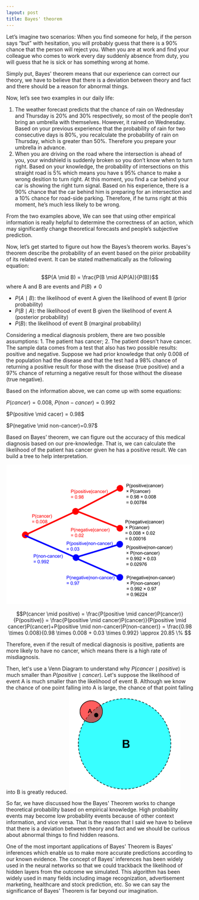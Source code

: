 ```yaml
---
layout: post
title: Bayes' theorem
---
```


Let’s imagine two scenarios: When you find someone for help, if the person says “but” with hesitation, you will probably guess that there is a 90% chance that the person will reject you. When you are at work and find your colleague who comes to work every day suddenly absence from duty, you will guess that he is sick or has something wrong at home. 

Simply put, Bayes' theorem means that our experience can correct our theory, we have to believe that there is a deviation between theory and fact and there should be a reason for abnormal things.

Now, let’s see two examples in our daily life:
1. The weather forecast predicts that the chance of rain on Wednesday and Thursday is 20% and 30% respectively, so most of the people don’t bring an umbrella with themselves. However, it rained on Wednesday. Based on your previous experience that the probability of rain for two consecutive days is 80%, you recalculate the probability of rain on Thursday, which is greater than 50%. Therefore you prepare your umbrella in advance.
2. When you are driving on the road where the intersection is ahead of you, your windshield is suddenly broken so you don’t know when to turn right. Based on your knowledge, the probability of intersections on this straight road is 5% which means you have s 95% chance to make a wrong desition to turn right. At this moment, you find a car behind your car is showing the right turn signal. Based on his experience, there is a 90% chance that the car behind him is preparing for an intersection and a 10% chance for road-side parking. Therefore, if he turns right at this moment, he’s much less likely to be wrong.

From the two examples above, We can see that using other empirical information is really helpful to determine the correctness of an action, which may significantly change theoretical forecasts and people’s subjective prediction.

Now, let’s get started to figure out how the Bayes’s theorem works. Bayes's theorem describe the probability of an event based on the pirior probability of its related event. It can be stated mathematically as the following equation:


$$P(A \mid B) = \frac{P(B \mid A)P(A)}{P(B)}$$
where A and B are events and $P(B)\neq 0$
- $P(A \mid B)$: the likelihood of event A given the likelihood of event B (prior probability)
- $P(B \mid A)$: the likelihood of event B given the likelihood of event A (posterior probability)
- $P(B)$: the likelihood of event B (marginal probability)

Considering a medical diagnosis problem, there are two possible assumptions: 1. The patient has cancer; 2. The patient doesn't have cancer. The sample data comes from a test that also has two possible results: positive and negative. Suppose we had prior knowledge that only 0.008 of the population had the disease and that the test had a 98% chance of returning a positive result for those with the disease (true positive) and a 97% chance of returning a negative result for those without the disease (true negative).

Based on the information above, we can come up with some equations:

$P(cancer)=0.008$, $P(non-cancer)=0.992$
<p>$P(positive \mid cacer) = 0.98$
<p>$P(negative \mid non-cancer)=0.97$
    
Based on Bayes’ theorem, we can figure out the accuracy of this medical diagnosis based on our pre-knowledge. That is, we can calculate the likelihood of the patient has cancer given he has a positive result. We can build a tree to help interpretation.

![diagram_1](/images/diagram1_tree.png)

$$P(cancer \mid positive) = \frac{P(positive \mid cancer)P(cancer)}{P(positive)} = \frac{P(positive \mid cancer)P(cancer)}{P(positive \mid cancer)P(cancer)+P(positive \mid non-cancer)P(non-cancer)} = \frac{0.98 \times 0.008}{0.98 \times 0.008 + 0.03 \times 0.992} \approx 20.85 \% $$

Therefore, even if the result of medical diagnosis is positive, patients are more likely to have no cancer, which means there is a high rate of misdiagnosis.

Then, let's use a Venn Diagram to understand why $P(cancer \mid positive)$ is much smaller than $P(positive \mid cancer)$. Let's suppose the likelihood of event A is much smaller than the likelihood of event B. Although we know the chance of one point falling into A is large, the chance of that point falling into B is greatly reduced.
<img src="/images/diagram2_venn.png" width="300"/>

So far, we have discussed how the Bayes' Theorem works to change theoretical probability based on empirical knowledge. High probability events may become low probability events because of other context information, and vice versa. That is the reason that I said we have to believe that there is a deviation between theory and fact and we should be curious about abnormal things to find hidden reasons.

One of the most important applications of Bayes' Theorem is Bayes' inferences which enable us to make more accurate predictions according to our known evidence. The concept of Bayes' inferences has been widely used in the neural networks so that we could trackback the likelihood of hidden layers from the outcome we simulated. This algorithm has been widely used in many fields including image recognization, advertisement marketing, healthcare and stock prediction, etc. So we can say the significance of Bayes' Theorem is far beyond our imagination.

